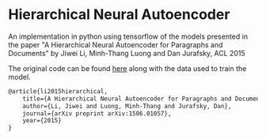 # Hierarchical Neural Autoencoder

An implementation in python using tensorflow of the models presented in the
paper "A Hierarchical Neural Autoencoder for Paragraphs and Documents" by Jiwei
Li, Minh-Thang Luong and Dan Jurafsky, ACL 2015

The original code can be found [here](https://github.com/jiweil/Hierarchical-Neural-Autoencoder)
along with the data used to train the model.


```latex
@article{li2015hierarchical,
    title={A Hierarchical Neural Autoencoder for Paragraphs and Documents},
    author={Li, Jiwei and Luong, Minh-Thang and Jurafsky, Dan},
    journal={arXiv preprint arXiv:1506.01057},
    year={2015}
}
```
